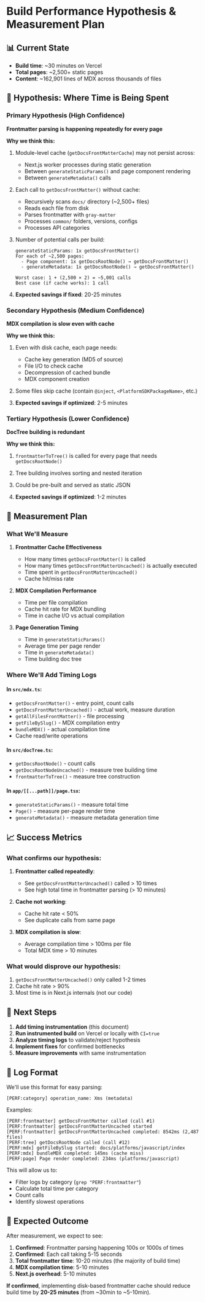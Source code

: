 # Build Performance Hypothesis & Measurement Plan

## 📊 Current State
- **Build time**: ~30 minutes on Vercel
- **Total pages**: ~2,500+ static pages  
- **Content**: ~162,901 lines of MDX across thousands of files

## 🎯 Hypothesis: Where Time is Being Spent

### Primary Hypothesis (High Confidence)
**Frontmatter parsing is happening repeatedly for every page**

**Why we think this:**
1. Module-level cache (`getDocsFrontMatterCache`) may not persist across:
   - Next.js worker processes during static generation
   - Between `generateStaticParams()` and page component rendering
   - Between `generateMetadata()` calls

2. Each call to `getDocsFrontMatter()` without cache:
   - Recursively scans `docs/` directory (~2,500+ files)
   - Reads each file from disk
   - Parses frontmatter with `gray-matter`
   - Processes `common/` folders, versions, configs
   - Processes API categories

3. Number of potential calls per build:
   ```
   generateStaticParams: 1x getDocsFrontMatter()
   For each of ~2,500 pages:
     - Page component: 1x getDocsRootNode() → getDocsFrontMatter()
     - generateMetadata: 1x getDocsRootNode() → getDocsFrontMatter()
   
   Worst case: 1 + (2,500 × 2) = ~5,001 calls
   Best case (if cache works): 1 call
   ```

4. **Expected savings if fixed**: 20-25 minutes

### Secondary Hypothesis (Medium Confidence)
**MDX compilation is slow even with cache**

**Why we think this:**
1. Even with disk cache, each page needs:
   - Cache key generation (MD5 of source)
   - File I/O to check cache
   - Decompression of cached bundle
   - MDX component creation

2. Some files skip cache (contain `@inject`, `<PlatformSDKPackageName>`, etc.)

3. **Expected savings if optimized**: 2-5 minutes

### Tertiary Hypothesis (Lower Confidence)
**DocTree building is redundant**

**Why we think this:**
1. `frontmatterToTree()` is called for every page that needs `getDocsRootNode()`
2. Tree building involves sorting and nested iteration
3. Could be pre-built and served as static JSON

4. **Expected savings if optimized**: 1-2 minutes

## 🧪 Measurement Plan

### What We'll Measure

1. **Frontmatter Cache Effectiveness**
   - How many times `getDocsFrontMatter()` is called
   - How many times `getDocsFrontMatterUncached()` is actually executed
   - Time spent in `getDocsFrontMatterUncached()`
   - Cache hit/miss rate

2. **MDX Compilation Performance**
   - Time per file compilation
   - Cache hit rate for MDX bundling
   - Time in cache I/O vs actual compilation

3. **Page Generation Timing**
   - Time in `generateStaticParams()`
   - Average time per page render
   - Time in `generateMetadata()`
   - Time building doc tree

### Where We'll Add Timing Logs

#### In `src/mdx.ts`:
- `getDocsFrontMatter()` - entry point, count calls
- `getDocsFrontMatterUncached()` - actual work, measure duration
- `getAllFilesFrontMatter()` - file processing
- `getFileBySlug()` - MDX compilation entry
- `bundleMDX()` - actual compilation time
- Cache read/write operations

#### In `src/docTree.ts`:
- `getDocsRootNode()` - count calls
- `getDocsRootNodeUncached()` - measure tree building time
- `frontmatterToTree()` - measure tree construction

#### In `app/[[...path]]/page.tsx`:
- `generateStaticParams()` - measure total time
- `Page()` - measure per-page render time
- `generateMetadata()` - measure metadata generation time

## 📈 Success Metrics

### What confirms our hypothesis:
1. **Frontmatter called repeatedly**: 
   - See `getDocsFrontMatterUncached()` called > 10 times
   - See high total time in frontmatter parsing (> 10 minutes)

2. **Cache not working**:
   - Cache hit rate < 50%
   - See duplicate calls from same page

3. **MDX compilation is slow**:
   - Average compilation time > 100ms per file
   - Total MDX time > 10 minutes

### What would disprove our hypothesis:
1. `getDocsFrontMatterUncached()` only called 1-2 times
2. Cache hit rate > 90%
3. Most time is in Next.js internals (not our code)

## 🔄 Next Steps

1. **Add timing instrumentation** (this document)
2. **Run instrumented build** on Vercel or locally with `CI=true`
3. **Analyze timing logs** to validate/reject hypothesis
4. **Implement fixes** for confirmed bottlenecks
5. **Measure improvements** with same instrumentation

## 📝 Log Format

We'll use this format for easy parsing:
```
[PERF:category] operation_name: Xms (metadata)
```

Examples:
```
[PERF:frontmatter] getDocsFrontMatter called (call #1)
[PERF:frontmatter] getDocsFrontMatterUncached started
[PERF:frontmatter] getDocsFrontMatterUncached completed: 8542ms (2,487 files)
[PERF:tree] getDocsRootNode called (call #12)
[PERF:mdx] getFileBySlug started: docs/platforms/javascript/index
[PERF:mdx] bundleMDX completed: 145ms (cache miss)
[PERF:page] Page render completed: 234ms (platforms/javascript)
```

This will allow us to:
- Filter logs by category (`grep "PERF:frontmatter"`)
- Calculate total time per category
- Count calls
- Identify slowest operations

## 🎯 Expected Outcome

After measurement, we expect to see:
1. **Confirmed**: Frontmatter parsing happening 100s or 1000s of times
2. **Confirmed**: Each call taking 5-15 seconds
3. **Total frontmatter time**: 10-20 minutes (the majority of build time)
4. **MDX compilation time**: 5-10 minutes
5. **Next.js overhead**: 5-10 minutes

**If confirmed**, implementing disk-based frontmatter cache should reduce build time by **20-25 minutes** (from ~30min to ~5-10min).

